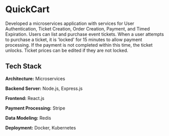 # QuickCart

Developed a microservices application with services for User Authentication, Ticket Creation, Order Creation, Payment, and Timed Expiration. Users can list and purchase event tickets. When a user attempts to purchase a ticket, it is 'locked' for 15 minutes to allow payment processing. If the payment is not completed within this time, the ticket unlocks. Ticket prices can be edited if they are not locked.

## Tech Stack

**Architecture:** Microservices

**Backend Server:** Node.js, Express.js 

**Frontend:** React.js

**Payment Processing:** Stripe

**Data Modeling:** Redis

**Deployment:** Docker, Kubernetes
